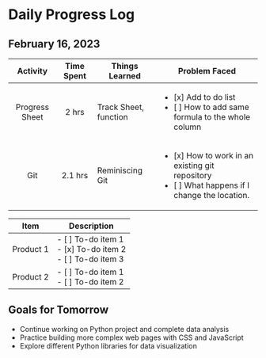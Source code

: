 # Daily Progress Log

## February 16, 2023

|    Activity    | Time Spent | Things Learned        | Problem Faced                                                                                |
|:--------------:|:----------:|-----------------------|----------------------------------------------------------------------------------------------|
| Progress Sheet |    2 hrs   | Track Sheet, function | <ul><li>[x] Add to do list</li> <li>[ ] How to add same formula to the whole column</li></ul>                      |
| Git            | 2.1 hrs    | Reminiscing Git       | <ul><li>[x] How to work in an existing git repository</li> <li>[ ] What happens if I change the location.</li></ul> |

| Item        | Description                                                |
| ----------- | ---------------------------------------------------------- |
| Product 1   | - [ ] To-do item 1 <br> - [x] To-do item 2 <br> - [ ] To-do item 3 |
| Product 2   | - [ ] To-do item 1 <br> - [ ] To-do item 2                   |



## Goals for Tomorrow
- Continue working on Python project and complete data analysis
- Practice building more complex web pages with CSS and JavaScript
- Explore different Python libraries for data visualization
